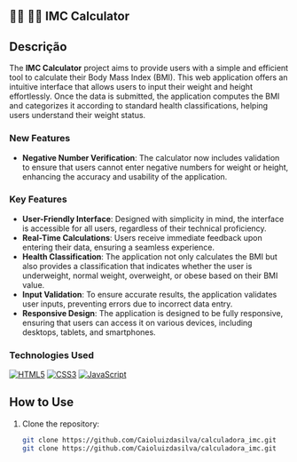 ## 🏋️‍♂️  🏋️‍♂️ IMC Calculator

## Descrição

The **IMC Calculator** project aims to provide users with a simple and efficient tool to calculate their Body Mass Index (BMI). This web application offers an intuitive interface that allows users to input their weight and height effortlessly. Once the data is submitted, the application computes the BMI and categorizes it according to standard health classifications, helping users understand their weight status. 

### New Features

- **Negative Number Verification**: The calculator now includes validation to ensure that users cannot enter negative numbers for weight or height, enhancing the accuracy and usability of the application.

### Key Features

- **User-Friendly Interface**: Designed with simplicity in mind, the interface is accessible for all users, regardless of their technical proficiency.
- **Real-Time Calculations**: Users receive immediate feedback upon entering their data, ensuring a seamless experience.
- **Health Classification**: The application not only calculates the BMI but also provides a classification that indicates whether the user is underweight, normal weight, overweight, or obese based on their BMI value.
- **Input Validation**: To ensure accurate results, the application validates user inputs, preventing errors due to incorrect data entry.
- **Responsive Design**: The application is designed to be fully responsive, ensuring that users can access it on various devices, including desktops, tablets, and smartphones.

### Technologies Used

<a href="#"><img src="https://img.icons8.com/color/48/000000/html-5.png" alt="HTML5"/></a>
<a href="#"><img src="https://img.icons8.com/color/48/000000/css3.png" alt="CSS3"/></a>
<a href="#"><img src="https://img.icons8.com/color/48/000000/javascript.png" alt="JavaScript"/></a>

## How to Use

1. Clone the repository:
   ```bash
   git clone https://github.com/Caioluizdasilva/calculadora_imc.git
   git clone https://github.com/Caioluizdasilva/calculadora_imc.git
